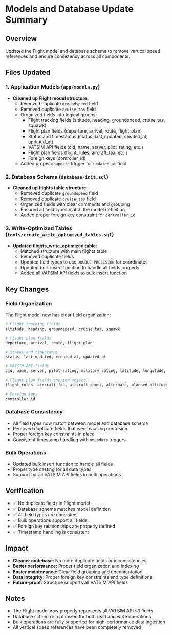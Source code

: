 # Models and Database Update Summary

## Overview
Updated the Flight model and database schema to remove vertical speed references and ensure consistency across all components.

## Files Updated

### 1. Application Models (`app/models.py`)
- **Cleaned up Flight model structure**:
  - Removed duplicate `groundspeed` field
  - Removed duplicate `cruise_tas` field
  - Organized fields into logical groups:
    - Flight tracking fields (altitude, heading, groundspeed, cruise_tas, squawk)
    - Flight plan fields (departure, arrival, route, flight_plan)
    - Status and timestamps (status, last_updated, created_at, updated_at)
    - VATSIM API fields (cid, name, server, pilot_rating, etc.)
    - Flight plan fields (flight_rules, aircraft_faa, etc.)
    - Foreign keys (controller_id)
  - Added proper `onupdate` trigger for `updated_at` field

### 2. Database Schema (`database/init.sql`)
- **Cleaned up flights table structure**:
  - Removed duplicate `groundspeed` field
  - Removed duplicate `cruise_tas` field
  - Organized fields with clear comments and grouping
  - Ensured all field types match the model definition
  - Added proper foreign key constraint for `controller_id`

### 3. Write-Optimized Tables (`tools/create_write_optimized_tables.sql`)
- **Updated flights_write_optimized table**:
  - Matched structure with main flights table
  - Removed duplicate fields
  - Updated field types to use `DOUBLE PRECISION` for coordinates
  - Updated bulk insert function to handle all fields properly
  - Added all VATSIM API fields to bulk insert function

## Key Changes

### Field Organization
The Flight model now has clear field organization:
```python
# Flight tracking fields
altitude, heading, groundspeed, cruise_tas, squawk

# Flight plan fields  
departure, arrival, route, flight_plan

# Status and timestamps
status, last_updated, created_at, updated_at

# VATSIM API fields
cid, name, server, pilot_rating, military_rating, latitude, longitude, transponder, qnh_i_hg, qnh_mb, logon_time, last_updated_api

# Flight plan fields (nested object)
flight_rules, aircraft_faa, aircraft_short, alternate, planned_altitude, deptime, enroute_time, fuel_time, remarks, revision_id, assigned_transponder

# Foreign keys
controller_id
```

### Database Consistency
- All field types now match between model and database schema
- Removed duplicate fields that were causing confusion
- Proper foreign key constraints in place
- Consistent timestamp handling with `onupdate` triggers

### Bulk Operations
- Updated bulk insert function to handle all fields
- Proper type casting for all data types
- Support for all VATSIM API fields in bulk operations

## Verification
- ✅ No duplicate fields in Flight model
- ✅ Database schema matches model definition
- ✅ All field types are consistent
- ✅ Bulk operations support all fields
- ✅ Foreign key relationships are properly defined
- ✅ Timestamp handling is consistent

## Impact
- **Cleaner codebase**: No more duplicate fields or inconsistencies
- **Better performance**: Proper field organization and indexing
- **Easier maintenance**: Clear field grouping and documentation
- **Data integrity**: Proper foreign key constraints and type definitions
- **Future-proof**: Structure supports all VATSIM API fields

## Notes
- The Flight model now properly represents all VATSIM API v3 fields
- Database schema is optimized for both read and write operations
- Bulk operations are fully supported for high-performance data ingestion
- All vertical speed references have been completely removed 